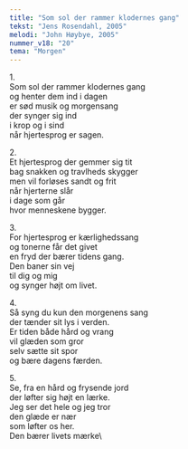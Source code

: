 ```yaml
---
title: "Som sol der rammer klodernes gang"
tekst: "Jens Rosendahl, 2005"
melodi: "John Høybye, 2005"
nummer_v18: "20"
tema: "Morgen"
---
```

1\.\
Som sol der rammer klodernes gang\
og henter dem ind i dagen\
er sød musik og morgensang\
der synger sig ind\
i krop og i sind\
når hjertesprog er sagen.

2\.\
Et hjertesprog der gemmer sig tit\
bag snakken og travlheds skygger\
men vil forløses sandt og frit\
når hjerterne slår\
i dage som går\
hvor menneskene bygger.

3\.\
For hjertesprog er kærlighedssang\
og tonerne får det givet\
en fryd der bærer tidens gang.\
Den baner sin vej\
til dig og mig\
og synger højt om livet.

4\.\
Så syng du kun den morgenens sang\
der tænder sit lys i verden.\
Er tiden både hård og vrang\
vil glæden som gror\
selv sætte sit spor\
og bære dagens færden.

5\.\
Se, fra en hård og frysende jord\
der løfter sig højt en lærke.\
Jeg ser det hele og jeg tror\
den glæde er nær\
som løfter os her.\
Den bærer livets mærke\

